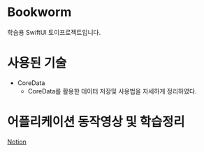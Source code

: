 # Bookworm
학습용 SwiftUI 토이프로젝트입니다.

# 사용된 기술
- CoreData
  - CoreData를 활용한 데이터 저장및 사용법을 자세하게 정리하였다.

# 어플리케이션 동작영상 및 학습정리
[Notion](https://cactus-snout-d26.notion.site/Application8-Bookworm-4acd464bd13c419d8bbb3ebc51defef1)
